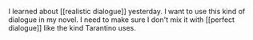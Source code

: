 I learned about [[realistic dialogue]] yesterday. I want to use this kind of dialogue in my novel.
I need to make sure I don't mix it with [[perfect dialogue]] like the kind Tarantino uses.

